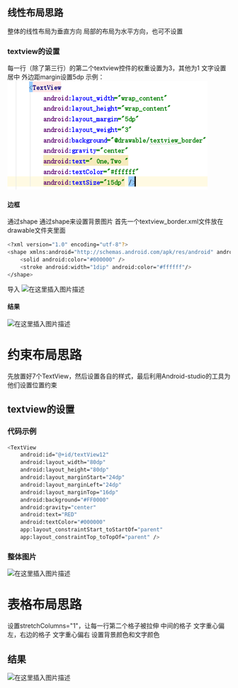 ﻿## 线性布局思路
整体的线性布局为垂直方向
局部的布局为水平方向，也可不设置

### textview的设置

每一行（除了第三行）的第二个textview控件的权重设置为3，其他为1
文字设置居中
外边距margin设置5dp
示例：
![在这里插入图片描述](https://github.com/yufeng-lin/AndroidTest_Homework/blob/master/homework_one_picture/clipboard.png)

#### 边框

通过shape
通过shape来设置背景图片
首先一个textview_border.xml文件放在drawable文件夹里面

```bash
<?xml version="1.0" encoding="utf-8"?>
<shape xmlns:android="http://schemas.android.com/apk/res/android" android:shape="rectangle" >
    <solid android:color="#000000" />
    <stroke android:width="1dip" android:color="#ffffff"/>
</shape>
```


导入
![在这里插入图片描述](https://img-blog.csdnimg.cn/20200531105844800.png)
#### 结果
![在这里插入图片描述](https://img-blog.csdnimg.cn/20200531110024724.png?x-oss-process=image/watermark,type_ZmFuZ3poZW5naGVpdGk,shadow_10,text_aHR0cHM6Ly9ibG9nLmNzZG4ubmV0L0xpbll1Rg==,size_16,color_FFFFFF,t_70)
# 约束布局思路

先放置好7个TextView，然后设置各自的样式，最后利用Android-studio的工具为他们设置位置约束

## textview的设置
### 代码示例

```bash
<TextView
    android:id="@+id/textView12"
    android:layout_width="80dp"
    android:layout_height="80dp"
    android:layout_marginStart="24dp"
    android:layout_marginLeft="24dp"
    android:layout_marginTop="16dp"
    android:background="#FF0000"
    android:gravity="center"
    android:text="RED"
    android:textColor="#000000"
    app:layout_constraintStart_toStartOf="parent"
    app:layout_constraintTop_toTopOf="parent" />
```
### 整体图片
![在这里插入图片描述](https://img-blog.csdnimg.cn/20200531110149264.png?x-oss-process=image/watermark,type_ZmFuZ3poZW5naGVpdGk,shadow_10,text_aHR0cHM6Ly9ibG9nLmNzZG4ubmV0L0xpbll1Rg==,size_16,color_FFFFFF,t_70)

# 表格布局思路
设置stretchColumns="1"，让每一行第二个格子被拉伸
中间的格子 文字重心偏左，右边的格子 文字重心偏右
设置背景颜色和文字颜色
## 结果
![在这里插入图片描述](https://img-blog.csdnimg.cn/20200531110216730.png?x-oss-process=image/watermark,type_ZmFuZ3poZW5naGVpdGk,shadow_10,text_aHR0cHM6Ly9ibG9nLmNzZG4ubmV0L0xpbll1Rg==,size_16,color_FFFFFF,t_70)


